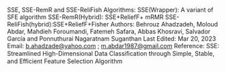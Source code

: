 SSE, SSE-RemR and SSE-ReliFish Algorithms:
SSE(Wrapper): A variant of SFE algorithm
SSE-RemR(Hybrid): SSE+ReliefF+ mRMR
SSE-ReliFish(hybrid):SSE+ReliefF+Fisher
Authors: Behrouz Ahadzadeh, Moloud Abdar, Mahdieh Foroumandi, Fatemeh Safara, Abbas Khosravi,  Salvador García and Ponnuthurai Nagaratnam Suganthan
Last Edited: Mar 20, 2023
Email: b.ahadzade@yahoo.com ; m.abdar1987@gmail.com
Reference: SSE: Streamlined High-Dimensional Data Classiﬁcation through Simple, Stable, and Efficient Feature Selection Algorithm
